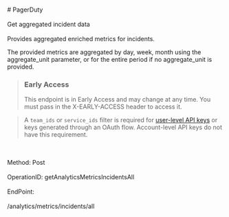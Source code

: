 <br>#     PagerDuty</br>
<br>Get aggregated incident data</br>
<br>Provides aggregated enriched metrics for incidents.

The provided metrics are aggregated by day, week, month using the aggregate_unit parameter, or for the entire period if no aggregate_unit is provided.


> ### Early Access
> This endpoint is in Early Access and may change at any time. You must pass in the X-EARLY-ACCESS header to access it.

> A `team_ids` or `service_ids` filter is required for [user-level API keys](https://support.pagerduty.com/docs/using-the-api#section-generating-a-personal-rest-api-key) or keys generated through an OAuth flow. Account-level API keys do not have this requirement.
</br>
<br>Method: Post</br>
<br>OperationID: getAnalyticsMetricsIncidentsAll</br>
<br>EndPoint:</br>
<br>/analytics/metrics/incidents/all</br>
